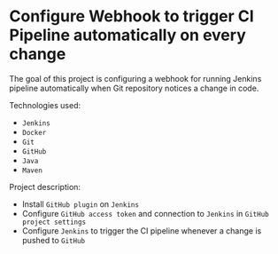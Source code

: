 # Configure Webhook to trigger CI Pipeline automatically on every change

The goal of this project is configuring a webhook for running Jenkins pipeline automatically when Git repository 
notices a change in code.

Technologies used: 
- `Jenkins`
- `Docker`
- `Git`
- `GitHub`
- `Java`
- `Maven`
 
Project description:
- Install `GitHub plugin` on `Jenkins`
- Configure `GitHub access token` and connection to `Jenkins` in `GitHub project settings`
- Configure `Jenkins` to trigger the CI pipeline whenever a change is pushed to `GitHub`